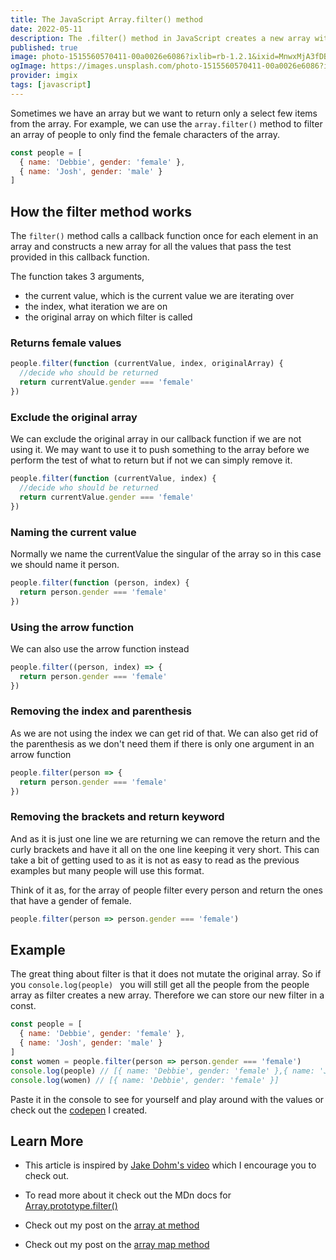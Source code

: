 ```yaml
---
title: The JavaScript Array.filter() method
date: 2022-05-11
description: The .filter() method in JavaScript creates a new array with all elements that pass the test implemented by the provided function.
published: true
image: photo-1515560570411-00a0026e6086?ixlib=rb-1.2.1&ixid=MnwxMjA3fDB8MHxzZWFyY2h8NXx8ZmlsdGVyfGVufDB8MHwwfHw%3D&auto=format&fit=crop&w=800&q=60
ogImage: https://images.unsplash.com/photo-1515560570411-00a0026e6086?ixlib=rb-1.2.1&ixid=MnwxMjA3fDB8MHxzZWFyY2h8NXx8ZmlsdGVyfGVufDB8MHwwfHw%3D&auto=format&fit=crop&w=800&q=60
provider: imgix
tags: [javascript]
---
```


Sometimes we have an array but we want to return only a select few items from the array. For example, we can use the `array.filter()` method to filter an array of people to only find the female characters of the array.

```jsx
const people = [
  { name: 'Debbie', gender: 'female' },
  { name: 'Josh', gender: 'male' }
]
```

## How the filter method works

The `filter()` method calls a callback function once for each element in an array and constructs a new array for all the values that pass the test provided in this callback function.

The function takes 3 arguments,

- the current value, which is the current value we are iterating over
- the index, what iteration we are on
- the original array on which filter is called

### Returns female values

```jsx
people.filter(function (currentValue, index, originalArray) {
  //decide who should be returned
  return currentValue.gender === 'female'
})
```

### Exclude the original array

We can exclude the original array in our callback function if we are not using it. We may want to use it to push something to the array before we perform the test of what to return but if not we can simply remove it.

```jsx
people.filter(function (currentValue, index) {
  //decide who should be returned
  return currentValue.gender === 'female'
})
```

### Naming the current value

Normally we name the currentValue the singular of the array so in this case we should name it person.

```jsx
people.filter(function (person, index) {
  return person.gender === 'female'
})
```

### Using the arrow function

We can also use the arrow function instead

```jsx
people.filter((person, index) => {
  return person.gender === 'female'
})
```

### Removing the index and parenthesis

As we are not using the index we can get rid of that. We can also get rid of the parenthesis as we don't need them if there is only one argument in an arrow function

```jsx
people.filter(person => {
  return person.gender === 'female'
})
```

### Removing the brackets and return keyword

And as it is just one line we are returning we can remove the return and the curly brackets and have it all on the one line keeping it very short. This can take a bit of getting used to as it is not as easy to read as the previous examples but many people will use this format.

Think of it as, for the array of people filter every person and return the ones that have a gender of female.

```jsx
people.filter(person => person.gender === 'female')
```

## Example

The great thing about filter is that it does not mutate the original array. So if you `console.log(people) ` you will still get all the people from the people array as filter creates a new array. Therefore we can store our new filter in a const.

```jsx
const people = [
  { name: 'Debbie', gender: 'female' },
  { name: 'Josh', gender: 'male' }
]
const women = people.filter(person => person.gender === 'female')
console.log(people) // [{ name: 'Debbie', gender: 'female' },{ name: 'Josh', gender: 'male' }]
console.log(women) // [{ name: 'Debbie', gender: 'female' }]
```

Paste it in the console to see for yourself and play around with the values or check out the [codepen](https://codepen.io/debs-obrien/pen/OJQRpPW) I created.

## Learn More

- This article is inspired by [Jake Dohm's video](https://simplygoodwork.com/blog/array-map-javascript-method) which I encourage you to check out.

- To read more about it check out the MDn docs for [Array.prototype.filter()](https://developer.mozilla.org/en-US/docs/Web/JavaScript/Reference/Global_Objects/Array/filter)
- Check out my post on the [array at method](/blog/js-array-at-method)
- Check out my post on the [array map method](/blog/js-array-map-method)
